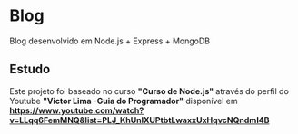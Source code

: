 # Blog
Blog desenvolvido em Node.js + Express + MongoDB

## Estudo
Este projeto foi baseado no curso **"Curso de Node.js"** através do perfil do Youtube **"Victor Lima -Guia do Programador"** disponível em **<https://www.youtube.com/watch?v=LLqq6FemMNQ&list=PLJ_KhUnlXUPtbtLwaxxUxHqvcNQndmI4B>**


